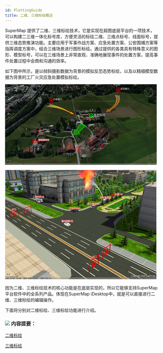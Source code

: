 ```yaml
---
id: PlottingGuide
title: 二维、三维标绘概述
---
```

SuperMap
提供了二维、三维标绘技术，它是实现在超图底层平台的一项技术，可以构建二三维一体化标号库，方便灵活的标绘二维、三维点标号、线面标号，提供三维态势推演功能。主要应用于军事作战方案、应急处置方案、公安围捕方案等指挥调度方案中，结合三维场景进行图形标绘。通过提供的各类具有特殊意义的图形、模型标号，可以在三维场景上非常直观、准确地展现事件的处置方案，提高事件处置过程中会商和沟通的效率。

如下图中所示，是以倾斜摄影数据为背景的模拟反恐态势标绘，以及以精细模型数据为背景的工厂火灾应急处置模拟标绘。

![](img/3DPlotting_OSGB.png)  

![](img/3DPlotting_City.png)  

  
因为二维、三维标绘技术的核心功能是在底层实现的，所以它能够支持SuperMap平台软件中的全系列产品。体现在SuperMap
iDesktop中，就是可以直接进行二维、三维标绘的编辑操作。

下面将分别对二维标绘、三维标绘功能进行介绍。

### ![](../../img/read.gif) 内容提要：

  [二维标绘](2DPlotting/2DPlotting)

  [三维标绘](3DPlotting/3DPlotting)
